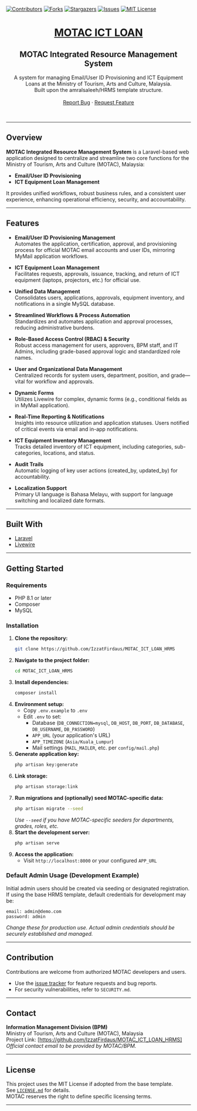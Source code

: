 [![Contributors][contributors-shield]][contributors-url]
[![Forks][forks-shield]][forks-url]
[![Stargazers][stars-shield]][stars-url]
[![Issues][issues-shield]][issues-url]
[![MIT License][license-shield]][license-url]

<p align="center">
  <a href="https://github.com/IzzatFirdaus/MOTAC_ICT_LOAN_HRMS">
    <h1 align="center">MOTAC ICT LOAN</h1>
  </a>
  <h2 align="center">MOTAC Integrated Resource Management System</h2>
  <p align="center">
    A system for managing Email/User ID Provisioning and ICT Equipment Loans at the Ministry of Tourism, Arts and Culture, Malaysia.<br />
    Built upon the amralsaleeh/HRMS template structure.<br /><br />
    <a href="https://github.com/IzzatFirdaus/MOTAC_ICT_LOAN_HRMS/issues">Report Bug</a>
    ·
    <a href="https://github.com/IzzatFirdaus/MOTAC_ICT_LOAN_HRMS/issues">Request Feature</a>
  </p>
</p>
<br />

---

## Overview

**MOTAC Integrated Resource Management System** is a Laravel-based web application designed to centralize and streamline two core functions for the Ministry of Tourism, Arts and Culture (MOTAC), Malaysia:
- **Email/User ID Provisioning**
- **ICT Equipment Loan Management**

It provides unified workflows, robust business rules, and a consistent user experience, enhancing operational efficiency, security, and accountability.

---

## Features

- **Email/User ID Provisioning Management**  
  Automates the application, certification, approval, and provisioning process for official MOTAC email accounts and user IDs, mirroring MyMail application workflows.

- **ICT Equipment Loan Management**  
  Facilitates requests, approvals, issuance, tracking, and return of ICT equipment (laptops, projectors, etc.) for official use.

- **Unified Data Management**  
  Consolidates users, applications, approvals, equipment inventory, and notifications in a single MySQL database.

- **Streamlined Workflows & Process Automation**  
  Standardizes and automates application and approval processes, reducing administrative burdens.

- **Role-Based Access Control (RBAC) & Security**  
  Robust access management for users, approvers, BPM staff, and IT Admins, including grade-based approval logic and standardized role names.

- **User and Organizational Data Management**  
  Centralized records for system users, department, position, and grade—vital for workflow and approvals.

- **Dynamic Forms**  
  Utilizes Livewire for complex, dynamic forms (e.g., conditional fields as in MyMail application).

- **Real-Time Reporting & Notifications**  
  Insights into resource utilization and application statuses. Users notified of critical events via email and in-app notifications.

- **ICT Equipment Inventory Management**  
  Tracks detailed inventory of ICT equipment, including categories, sub-categories, locations, and status.

- **Audit Trails**  
  Automatic logging of key user actions (created_by, updated_by) for accountability.

- **Localization Support**  
  Primary UI language is Bahasa Melayu, with support for language switching and localized date formats.

---

## Built With

- [Laravel](https://laravel.com)
- [Livewire](https://livewire.laravel.com)

---

## Getting Started

### Requirements

- PHP 8.1 or later
- Composer
- MySQL

### Installation

1. **Clone the repository:**
    ```bash
    git clone https://github.com/IzzatFirdaus/MOTAC_ICT_LOAN_HRMS
    ```
2. **Navigate to the project folder:**
    ```bash
    cd MOTAC_ICT_LOAN_HRMS
    ```
3. **Install dependencies:**
    ```bash
    composer install
    ```
4. **Environment setup:**
    - Copy `.env.example` to `.env`
    - Edit `.env` to set:
        - Database (`DB_CONNECTION=mysql`, `DB_HOST`, `DB_PORT`, `DB_DATABASE`, `DB_USERNAME`, `DB_PASSWORD`)
        - `APP_URL` (your application's URL)
        - `APP_TIMEZONE` (`Asia/Kuala_Lumpur`)
        - Mail settings (`MAIL_MAILER`, etc. per `config/mail.php`)
5. **Generate application key:**
    ```bash
    php artisan key:generate
    ```
6. **Link storage:**
    ```bash
    php artisan storage:link
    ```
7. **Run migrations and (optionally) seed MOTAC-specific data:**
    ```bash
    php artisan migrate --seed
    ```
    *Use `--seed` if you have MOTAC-specific seeders for departments, grades, roles, etc.*
8. **Start the development server:**
    ```bash
    php artisan serve
    ```
9. **Access the application:**
    - Visit `http://localhost:8000` or your configured `APP_URL`

### Default Admin Usage (Development Example)

Initial admin users should be created via seeding or designated registration. If using the base HRMS template, default credentials for development may be:
```text
email: admin@demo.com
password: admin
```
*Change these for production use. Actual admin credentials should be securely established and managed.*

---

## Contribution

Contributions are welcome from authorized MOTAC developers and users.  
- Use the [issue tracker](https://github.com/IzzatFirdaus/MOTAC_ICT_LOAN_HRMS/issues) for feature requests and bug reports.
- For security vulnerabilities, refer to `SECURITY.md`.

---

## Contact

**Information Management Division (BPM)**  
Ministry of Tourism, Arts and Culture (MOTAC), Malaysia  
Project Link: [https://github.com/IzzatFirdaus/MOTAC_ICT_LOAN_HRMS]  
*Official contact email to be provided by MOTAC/BPM.*

---

## License

This project uses the MIT License if adopted from the base template.  
See [`LICENSE.md`](https://github.com/IzzatFirdaus/MOTAC_ICT_LOAN_HRMS/blob/master/LICENSE.md) for details.  
MOTAC reserves the right to define specific licensing terms.

---

[contributors-shield]: https://img.shields.io/github/contributors/IzzatFirdaus/MOTAC_ICT_LOAN_HRMS.svg?style=flat-square
[contributors-url]: https://github.com/IzzatFirdaus/MOTAC_ICT_LOAN_HRMS/graphs/contributors
[forks-shield]: https://img.shields.io/github/forks/IzzatFirdaus/MOTAC_ICT_LOAN_HRMS.svg?style=flat-square
[forks-url]: https://github.com/IzzatFirdaus/MOTAC_ICT_LOAN_HRMS/network/members
[stars-shield]: https://img.shields.io/github/stars/IzzatFirdaus/MOTAC_ICT_LOAN_HRMS.svg?style=flat-square
[stars-url]: https://github.com/IzzatFirdaus/MOTAC_ICT_LOAN_HRMS/stargazers
[issues-shield]: https://img.shields.io/github/issues/IzzatFirdaus/MOTAC_ICT_LOAN_HRMS.svg?style=flat-square
[issues-url]: https://github.com/IzzatFirdaus/MOTAC_ICT_LOAN_HRMS/issues
[license-shield]: https://img.shields.io/github/license/IzzatFirdaus/MOTAC_ICT_LOAN_HRMS.svg?style=flat-square
[license-url]: https://github.com/IzzatFirdaus/MOTAC_ICT_LOAN_HRMS/blob/master/LICENSE.md

